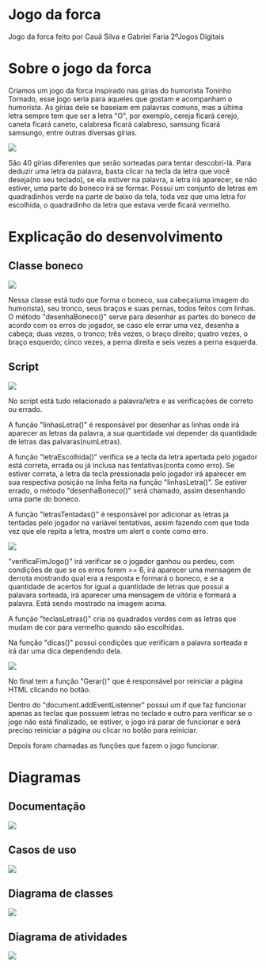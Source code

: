 # Jogo da forca
<p>Jogo da forca feito por Cauã Silva e Gabriel Faria 2ºJogos Digitais</p>

# Sobre o jogo da forca
<p>Criamos um jogo da forca inspirado nas gírias do humorista Toninho Tornado, esse jogo seria para aqueles que gostam e acompanham o humorista. As gírias dele se baseiam em palavras comuns, mas a última letra sempre tem que ser a letra "O", por exemplo, cereja ficará cerejo, caneta ficará caneto, calabresa ficará calabreso, samsung ficará samsungo, entre outras diversas gírias.</p>

<img src='img/telajogo.jpg' />

<p>São 40 gírias diferentes que serão sorteadas para tentar descobri-lá. Para deduzir uma letra da palavra, basta clicar na tecla da letra que você deseja(no seu teclado), se ela estiver na palavra, a letra irá aparecer, se não estiver, uma parte do boneco irá se formar. Possui um conjunto de letras em quadradinhos verde na parte de baixo da tela, toda vez que uma letra for escolhida, o quadradinho da letra que estava verde ficará vermelho.</p>

# Explicação do desenvolvimento

## Classe boneco
<img src='img/boneco.jpg' />
<p>Nessa classe está tudo que forma o boneco, sua cabeça(uma imagem do humorista), seu tronco, seus braços e suas pernas, todos feitos com linhas. O método "desenhaBoneco()" serve para desenhar as partes do boneco de acordo com os erros do jogador, se caso ele errar uma vez, desenha a cabeça; duas vezes, o tronco; três vezes, o braço direito; quatro vezes, o braço esquerdo; cinco vezes, a perna direita e seis vezes a perna esquerda.</p>

## Script
<img src='img/script.jpg' />
<p>No script está tudo relacionado a palavra/letra e as verificações de correto ou errado.</p>

<p>A função "linhasLetra()" é responsável por desenhar as linhas onde irá aparecer as letras da palavra, a sua quantidade vai depender da quantidade de letras das palvaras(numLetras).</p>

<p>A função "letraEscolhida()" verifica se a tecla da letra apertada pelo jogador está correta, errada ou já inclusa nas tentativas(conta como erro). Se estiver correta, a letra da tecla pressionada pelo jogador irá aparecer em sua respectiva posição na linha feita na função "linhasLetra()". Se estiver errado, o método "desenhaBoneco()" será chamado, assim desenhando uma parte do boneco.</p>

<p>A função "letrasTentadas()" é responsável por adicionar as letras ja tentadas pelo jogador na variável tentativas, assim fazendo com que toda vez que ele repita a letra, mostre um alert e conte como erro.</p>

<img src='img/vitoriaederrota.jpg' />
<p>"verificaFimJogo()" irá verificar se o jogador ganhou ou perdeu, com condições de que se os erros forem >= 6, irá aparecer uma mensagem de derrota mostrando qual era a resposta e formará o boneco, e se a quantidade de acertos for igual a quantidade de letras que possui a palavara sorteada, irá aparecer uma mensagem de vitória e formará a palavra. Está sendo mostrado na imagem acima.</p>

<p>A função "teclasLetras()" cria os quadrados verdes com as letras que mudam de cor para vermelho quando são escolhidas.</p>

<p>Na função "dicas()" possui condições que verificam a palavra sorteada e irá dar uma dica dependendo dela.</p>

<img src='img/script2.jpg' />
<p>No final tem a função "Gerar()" que é responsável por reiniciar a página HTML clicando no botão.</p>
<p>Dentro do "document.addEventListenner" possui um if que faz funcionar apenas as teclas que possuem letras no teclado e outro para verificar se o jogo não está finalizado, se estiver, o jogo irá parar de funcionar e será preciso reiniciar a página ou clicar no botão para reiniciar.</p>
<p>Depois foram chamadas as funções que fazem o jogo funcionar.</p>

# Diagramas

## Documentação
<img src='img/documentacao.jpg' />

## Casos de uso
<img src='img/casosdeusoforca.jpg' />

## Diagrama de classes
<img src='img/classesforca.jpg' />

## Diagrama de atividades
<img src='img/atividadeforca.jpg' />